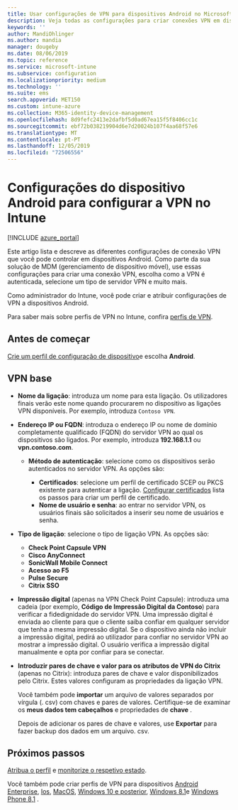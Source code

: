 ```yaml
---
title: Usar configurações de VPN para dispositivos Android no Microsoft Intune-Azure | Microsoft Docs
description: Veja todas as configurações para criar conexões VPN em dispositivos Android no Microsoft Intune. Insira o nome da conexão, o endereço IP ou o FQDN do servidor VPN, escolha como os usuários se autenticam e escolha os tipos de conexão Citrix, SonicWall, Check Point e Pulse Secure.
keywords: ''
author: MandiOhlinger
ms.author: mandia
manager: dougeby
ms.date: 08/06/2019
ms.topic: reference
ms.service: microsoft-intune
ms.subservice: configuration
ms.localizationpriority: medium
ms.technology: ''
ms.suite: ems
search.appverid: MET150
ms.custom: intune-azure
ms.collection: M365-identity-device-management
ms.openlocfilehash: 8d9fefc2413e2dafbf5d0ad67ea15f5f8406cc1c
ms.sourcegitcommit: ebf72b038219904d6e7d20024b107f4aa68f57e6
ms.translationtype: MT
ms.contentlocale: pt-PT
ms.lasthandoff: 12/05/2019
ms.locfileid: "72506556"
---
```

# <a name="android-device-settings-to-configure-vpn-in-intune"></a>Configurações do dispositivo Android para configurar a VPN no Intune

[!INCLUDE [azure_portal](../includes/azure_portal.md)]

Este artigo lista e descreve as diferentes configurações de conexão VPN que você pode controlar em dispositivos Android. Como parte da sua solução de MDM (gerenciamento de dispositivo móvel), use essas configurações para criar uma conexão VPN, escolha como a VPN é autenticada, selecione um tipo de servidor VPN e muito mais.

Como administrador do Intune, você pode criar e atribuir configurações de VPN a dispositivos Android. 

Para saber mais sobre perfis de VPN no Intune, confira [perfis de VPN](vpn-settings-configure.md).

## <a name="before-you-begin"></a>Antes de começar

[Crie um perfil de configuração de dispositivo](vpn-settings-configure.md#create-a-device-profile)e escolha **Android**.

## <a name="base-vpn"></a>VPN base

- **Nome da ligação**: introduza um nome para esta ligação. Os utilizadores finais verão este nome quando procurarem no dispositivo as ligações VPN disponíveis. Por exemplo, introduza `Contoso VPN`.
- **Endereço IP ou FQDN**: introduza o endereço IP ou nome de domínio completamente qualificado (FQDN) do servidor VPN ao qual os dispositivos são ligados. Por exemplo, introduza **192.168.1.1** ou **vpn.contoso.com**.

  - **Método de autenticação**: selecione como os dispositivos serão autenticados no servidor VPN. As opções são:

    - **Certificados**: selecione um perfil de certificado SCEP ou PKCS existente para autenticar a ligação. [Configurar certificados](../protect/certificates-configure.md) lista os passos para criar um perfil de certificado.
    - **Nome de usuário e senha**: ao entrar no servidor VPN, os usuários finais são solicitados a inserir seu nome de usuários e senha.

- **Tipo de ligação**: selecione o tipo de ligação VPN. As opções são:

  - **Check Point Capsule VPN**
  - **Cisco AnyConnect**
  - **SonicWall Mobile Connect**
  - **Acesso ao F5**
  - **Pulse Secure**
  - **Citrix SSO**

- **Impressão digital** (apenas na VPN Check Point Capsule): introduza uma cadeia (por exemplo, **Código de Impressão Digital da Contoso**) para verificar a fidedignidade do servidor VPN. Uma impressão digital é enviada ao cliente para que o cliente saiba confiar em qualquer servidor que tenha a mesma impressão digital. Se o dispositivo ainda não incluir a impressão digital, pedirá ao utilizador para confiar no servidor VPN ao mostrar a impressão digital. O usuário verifica a impressão digital manualmente e opta por confiar para se conectar.
- **Introduzir pares de chave e valor para os atributos de VPN do Citrix** (apenas no Citrix): introduza pares de chave e valor disponibilizados pelo Citrix. Estes valores configuram as propriedades da ligação VPN. 

  Você também pode **importar** um arquivo de valores separados por vírgula (. csv) com chaves e pares de valores. Certifique-se de examinar os **meus dados tem cabeçalhos** e propriedades de **chave** .

  Depois de adicionar os pares de chave e valores, use **Exportar** para fazer backup dos dados em um arquivo. csv.

## <a name="next-steps"></a>Próximos passos

[Atribua o perfil](device-profile-assign.md) e [monitorize o respetivo estado](device-profile-monitor.md).

Você também pode criar perfis de VPN para dispositivos [Android Enterprise](vpn-settings-android-enterprise.md), [Ios](vpn-settings-ios.md), [MacOS](vpn-settings-macos.md), [Windows 10 e posterior](vpn-settings-windows-10.md), [Windows 8.1](vpn-settings-windows-8-1.md)e [Windows Phone 8,1](vpn-settings-windows-phone-8-1.md) .
